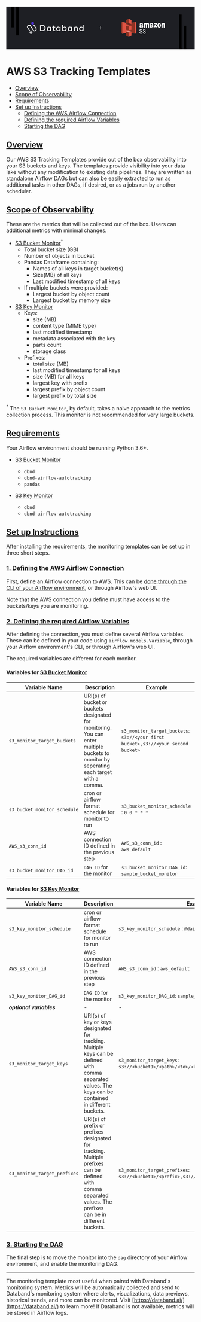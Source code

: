 ![Databand & AWS  S3 Logo](https://raw.githubusercontent.com/kalebinn/dbnd_doc_resources/main/s3%2Bdbnd.png)
# AWS S3 Tracking Templates
- [Overview](#overview)
- [Scope of Observability](#scope_of_observability)
- [Requirements](#requirements)
- [Set up Instructions](#setup-instructions)
    - [Defining the AWS Airflow Connection](#airflow-connections)
    - [Defining the required Airflow Variables](#airflow-variables)
    - [Starting the DAG](#dag-start)



## [Overview](#overview) 
Our AWS S3 Tracking Templates provide out of the box observability into your S3 buckets and keys. The templates provide visibility into your data lake without any modification to existing data pipelines. They are written as standalone Airflow DAGs but can also be easily extracted to run as additional tasks in other DAGs, if desired, or as a jobs run by another scheduler. 

## [Scope of Observability](#scope_of_observability)
These are the metrics that will be collected out of the box. Users can additional metrics with minimal changes.
 
- [S3 Bucket Monitor](./s3_bucket_monitor.py)<sup>*</sup>
    - Total bucket size (GB)
    - Number of objects in bucket 
    - Pandas Dataframe containing: 
        - Names of all keys in target bucket(s)
        - Size(MB) of all keys 
        - Last modified timestamp of all keys 
    - If multiple buckets were provided:
        - Largest bucket by object count 
        - Largest bucket by memory size 
- [S3 Key Monitor](./s3_key_monitor.py)
    - Keys:
        - size (MB)
        - content type (MIME type)
        - last modified timestamp
        - metadata associated with the key
        - parts count 
        - storage class 
    - Prefixes:
        - total size (MB)
        - last modified timestamp for all keys
        - size (MB) for all keys
        - largest key with prefix 
        - largest prefix by object count
        - largest prefix by total size

<sup>*</sup> The `S3 Bucket Monitor`, by default, takes a naive approach to the metrics collection process. This monitor is not recommended for very large buckets. 

## [Requirements](#requirements)
Your Airflow environment should be running Python 3.6+. 
- [S3 Bucket Monitor](./s3_bucket_monitor.py)
    - `dbnd`
    - `dbnd-airflow-autotracking`
    - `pandas`

- [S3 Key Monitor](./s3_key_monitor.py)
    - `dbnd`
    - `dbnd-airflow-autotracking`

## [Set up Instructions](#setup-instructions)
After installing the requirements, the monitoring templates can be set up in three short steps. 

### [1. Defining the AWS Airflow Connection](#airflow-connections)
First, define an Airflow connection to AWS. This can be [done through the CLI of your Airflow environment](https://airflow.apache.org/docs/apache-airflow/stable/howto/connection.html), or through Airflow's web UI.

Note that the AWS connection you define must have access to the buckets/keys you are monitoring. 

### [2. Defining the required Airflow Variables](#airflow-variables)
After defining the connection, you must define several Airflow variables. These can be defined in your code using `airflow.models.Variable`, through your Airflow environment's CLI, or through Airflow's web UI.

The required variables are different for each monitor. 

#### Variables for [S3 Bucket Monitor](./s3_bucket_monitor.py)
| Variable Name | Description | Example |
|---------------|-------------|---------|
|`s3_monitor_target_buckets`|URI(s) of bucket or buckets designated for monitoring. You can enter multiple buckets to monitor by seperating each target with a comma.| `s3_monitor_target_buckets`: `s3://<your first bucket>,s3://<your second bucket>`|
|`s3_bucket_monitor_schedule` | cron or airflow format schedule for monitor to run | `s3_bucket_monitor_schedule` : `0 0 * * *`|
|`AWS_s3_conn_id` | AWS connection ID defined in the previous step | `AWS_s3_conn_id` : `aws_default`|
|`s3_bucket_monitor_DAG_id`| `DAG ID` for the monitor | `s3_bucket_monitor_DAG_id`: `sample_bucket_monitor`|

#### Variables for [S3 Key Monitor](./s3_key_monitor.py)
| Variable Name | Description | Example | 
|---------------|-------------|---------|
|`s3_key_monitor_schedule` | cron or airflow format schedule for monitor to run | `s3_key_monitor_schedule` : `@daily`|
|`AWS_s3_conn_id` | AWS connection ID defined in the previous step | `AWS_s3_conn_id` : `aws_default`|
|`s3_key_monitor_DAG_id`| `DAG ID` for the monitor | `s3_key_monitor_DAG_id`: `sample_key_monitor`|
|***optional variables***|-|-|
|`s3_monitor_target_keys`| URI(s) of key or keys designated for tracking. Multiple keys can be defined with comma separated values. The keys can be contained in different buckets. |`s3_monitor_target_keys`: `s3://<bucket1>/<path>/<to>/<key1>,s3://<bucket2>/<key2>` |
|`s3_monitor_target_prefixes`| URI(s) of prefix or prefixes designated for tracking. Multiple prefixes can be defined with comma separated values. The prefixes can be in different buckets. | `s3_monitor_target_prefixes`: `s3://<bucket1>/<prefix>,s3://<bucket2>/<path>/<to>/<prefix>` |

### [3. Starting the DAG](#dag-start)
The final step is to move the monitor into the `dag` directory of your Airflow environment, and enable the monitoring DAG. 

---
The monitoring template most useful when paired with Databand's monitoring system. Metrics will be automatically collected and send to Databand's monitoring system where alerts, visualizations, data previews, historical trends, and more can be monitored. Visit [https://databand.ai/](https://databand.ai/) to learn more! If Databand is not available, metrics will be stored in Airflow logs. 



